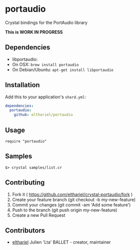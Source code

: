 # portaudio

Crystal bindings for the PortAudio library

**This is WORK IN PROGRESS**

## Dependencies

* libportaudio:
 * On OSX: `brew install portaudio`
 * On Debian/Ubuntu: `apt-get install libportaudio`

## Installation

Add this to your application's `shard.yml`:

```yaml
dependencies:
  portaudio:
    github: elthariel/portaudio
```

## Usage

```crystal
require "portaudio"
```

## Samples

    $> crystal samples/list.cr

## Contributing

1. Fork it ( https://github.com/elthariel/crystal-portaudio/fork )
2. Create your feature branch (git checkout -b my-new-feature)
3. Commit your changes (git commit -am 'Add some feature')
4. Push to the branch (git push origin my-new-feature)
5. Create a new Pull Request

## Contributors

- [elthariel](https://github.com/elthariel) Julien 'Lta' BALLET - creator, maintainer
